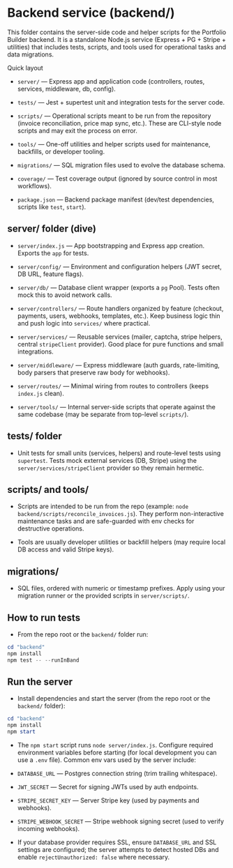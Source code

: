 # Backend service (backend/)

This folder contains the server-side code and helper scripts for the Portfolio Builder backend. It is a standalone Node.js service (Express + PG + Stripe + utilities) that includes tests, scripts, and tools used for operational tasks and data migrations.

Quick layout

- `server/` — Express app and application code (controllers, routes, services, middleware, db, config).

- `tests/` — Jest + supertest unit and integration tests for the server code.

- `scripts/` — Operational scripts meant to be run from the repository (invoice reconciliation, price map sync, etc.). These are CLI-style node scripts and may exit the process on error.

- `tools/` — One-off utilities and helper scripts used for maintenance, backfills, or developer tooling.

- `migrations/` — SQL migration files used to evolve the database schema.

- `coverage/` — Test coverage output (ignored by source control in most workflows).

- `package.json` — Backend package manifest (dev/test dependencies, scripts like `test`, `start`).

## server/ folder (dive)

- `server/index.js` — App bootstrapping and Express app creation. Exports the `app` for tests.

- `server/config/` — Environment and configuration helpers (JWT secret, DB URL, feature flags).

- `server/db/` — Database client wrapper (exports a `pg` Pool). Tests often mock this to avoid network calls.

- `server/controllers/` — Route handlers organized by feature (checkout, payments, users, webhooks, templates, etc.). Keep business logic thin and push logic into `services/` where practical.

- `server/services/` — Reusable services (mailer, captcha, stripe helpers, central `stripeClient` provider). Good place for pure functions and small integrations.

- `server/middleware/` — Express middleware (auth guards, rate-limiting, body parsers that preserve raw body for webhooks).

- `server/routes/` — Minimal wiring from routes to controllers (keeps `index.js` clean).

- `server/tools/` — Internal server-side scripts that operate against the same codebase (may be separate from top-level `scripts/`).

## tests/ folder

- Unit tests for small units (services, helpers) and route-level tests using `supertest`. Tests mock external services (DB, Stripe) using the `server/services/stripeClient` provider so they remain hermetic.

## scripts/ and tools/

- Scripts are intended to be run from the repo (example: `node backend/scripts/reconcile_invoices.js`). They perform non-interactive maintenance tasks and are safe-guarded with env checks for destructive operations.

- Tools are usually developer utilities or backfill helpers (may require local DB access and valid Stripe keys).

## migrations/

- SQL files, ordered with numeric or timestamp prefixes. Apply using your migration runner or the provided scripts in `server/scripts/`.

## How to run tests

- From the repo root or the `backend/` folder run:

```powershell
cd "backend"
npm install
npm test -- --runInBand
```

## Run the server

- Install dependencies and start the server (from the repo root or the `backend/` folder):

```powershell
cd "backend"
npm install
npm start
```

- The `npm start` script runs `node server/index.js`. Configure required environment variables before starting (for local development you can use a `.env` file). Common env vars used by the server include:

- `DATABASE_URL` — Postgres connection string (trim trailing whitespace).
- `JWT_SECRET` — Secret for signing JWTs used by auth endpoints.
- `STRIPE_SECRET_KEY` — Server Stripe key (used by payments and webhooks).
- `STRIPE_WEBHOOK_SECRET` — Stripe webhook signing secret (used to verify incoming webhooks).

- If your database provider requires SSL, ensure `DATABASE_URL` and SSL settings are configured; the server attempts to detect hosted DBs and enable `rejectUnauthorized: false` where necessary.



